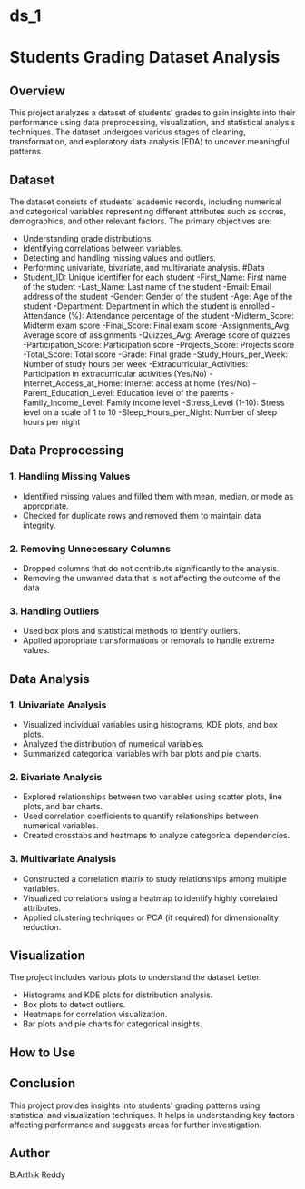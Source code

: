 # ds_1

# Students Grading Dataset Analysis

## Overview
This project analyzes a dataset of students' grades to gain insights into their performance using data preprocessing, visualization, and statistical analysis techniques. The dataset undergoes various stages of cleaning, transformation, and exploratory data analysis (EDA) to uncover meaningful patterns.

## Dataset
The dataset consists of students' academic records, including numerical and categorical variables representing different attributes such as scores, demographics, and other relevant factors. The primary objectives are:
- Understanding grade distributions.
- Identifying correlations between variables.
- Detecting and handling missing values and outliers.
- Performing univariate, bivariate, and multivariate analysis.
 #Data
- Student_ID: Unique identifier for each student
-First_Name: First name of the student
-Last_Name: Last name of the student
-Email: Email address of the student
-Gender: Gender of the student
-Age: Age of the student
-Department: Department in which the student is enrolled
-Attendance (%): Attendance percentage of the student
-Midterm_Score: Midterm exam score
-Final_Score: Final exam score
-Assignments_Avg: Average score of assignments
-Quizzes_Avg: Average score of quizzes
-Participation_Score: Participation score
-Projects_Score: Projects score
-Total_Score: Total score
-Grade: Final grade
-Study_Hours_per_Week: Number of study hours per week
-Extracurricular_Activities: Participation in extracurricular activities (Yes/No)
-Internet_Access_at_Home: Internet access at home (Yes/No)
-Parent_Education_Level: Education level of the parents
-Family_Income_Level: Family income level
-Stress_Level (1-10): Stress level on a scale of 1 to 10
-Sleep_Hours_per_Night: Number of sleep hours per night

## Data Preprocessing
### 1. Handling Missing Values
- Identified missing values and filled them with mean, median, or mode as appropriate.
- Checked for duplicate rows and removed them to maintain data integrity.

### 2. Removing Unnecessary Columns
- Dropped columns that do not contribute significantly to the analysis.
- Removing the unwanted data.that is not affecting the outcome of the data

### 3. Handling Outliers
- Used box plots and statistical methods to identify outliers.
- Applied appropriate transformations or removals to handle extreme values.

## Data Analysis
### 1. Univariate Analysis
- Visualized individual variables using histograms, KDE plots, and box plots.
- Analyzed the distribution of numerical variables.
- Summarized categorical variables with bar plots and pie charts.

### 2. Bivariate Analysis
- Explored relationships between two variables using scatter plots, line plots, and bar charts.
- Used correlation coefficients to quantify relationships between numerical variables.
- Created crosstabs and heatmaps to analyze categorical dependencies.

### 3. Multivariate Analysis
- Constructed a correlation matrix to study relationships among multiple variables.
- Visualized correlations using a heatmap to identify highly correlated attributes.
- Applied clustering techniques or PCA (if required) for dimensionality reduction.

## Visualization
The project includes various plots to understand the dataset better:
- Histograms and KDE plots for distribution analysis.
- Box plots to detect outliers.
- Heatmaps for correlation visualization.
- Bar plots and pie charts for categorical insights.

## How to Use


## Conclusion
This project provides insights into students' grading patterns using statistical and visualization techniques. It helps in understanding key factors affecting performance and suggests areas for further investigation.

## Author
B.Arthik Reddy



